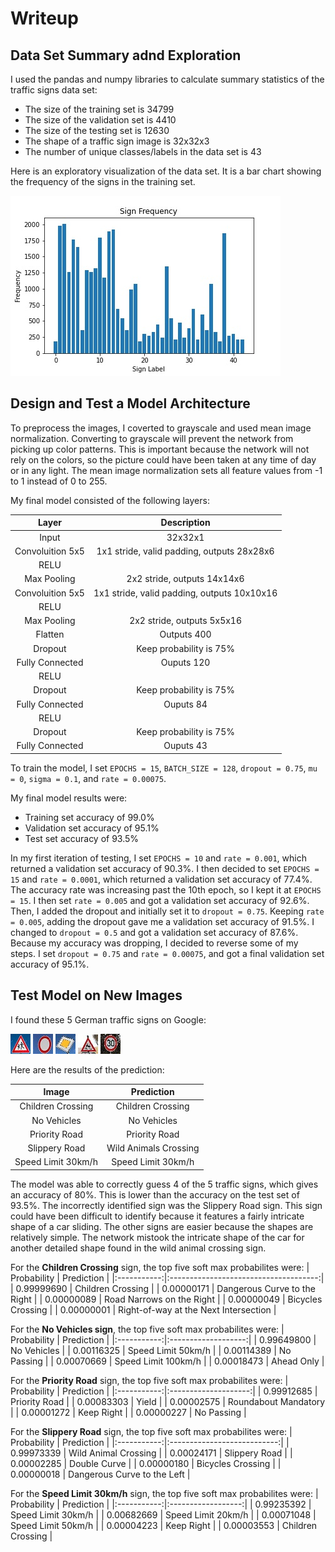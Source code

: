 [//]: # (Image References)
[image1]: ./writeup_images/bar_chart.jpg "Bar Chart"
[image2]: ./Test_images/children_crossing.jpg "Children Crossing Sign"
[image3]: ./Test_images/no_vehicles.jpg "No Vehicles Sign"
[image4]: ./Test_images/priority_road.jpg "Priority Road Sign"
[image5]: ./Test_images/slippery_road.jpg "Slippery Road Sign"
[image6]: ./Test_images/speed_limit.jpg "Speed Limit 30km/h Sign"

# Writeup
## Data Set Summary adnd Exploration
I used the pandas and numpy libraries to calculate summary statistics of the traffic signs data set:
* The size of the training set is 34799
* The size of the validation set is 4410
* The size of the testing set is 12630
* The shape of a traffic sign image is 32x32x3
* The number of unique classes/labels in the data set is 43

Here is an exploratory visualization of the data set. It is a bar chart showing the frequency of the signs in the training set.

![alt text][image1]

## Design and Test a Model Architecture
To preprocess the images, I coverted to grayscale and used mean image normalization. Converting to grayscale will prevent the network from picking up color patterns. This is important because the network will not rely on the colors, so the picture could have been taken at any time of day or in any light. The mean image normalization sets all feature values from -1 to 1 instead of 0 to 255.  

My final model consisted of the following layers:

| Layer                 | Description                                        | 
|:---------------------:|:--------------------------------------------------:| 
| Input                 | 32x32x1                                            |
| Convoluition 5x5      | 1x1 stride, valid padding, outputs 28x28x6         |
| RELU                  |                                                    |
| Max Pooling           | 2x2 stride, outputs 14x14x6                        |
| Convoluition 5x5      | 1x1 stride, valid padding, outputs 10x10x16        |
| RELU                  |                                                    |
| Max Pooling           | 2x2 stride, outputs 5x5x16                         |
| Flatten               | Outputs 400                                        |
| Dropout               | Keep probability is 75%                            |
| Fully Connected       | Ouputs 120                                         |
| RELU                  |                                                    |
| Dropout               | Keep probability is 75%                            |
| Fully Connected       | Ouputs 84                                          |
| RELU                  |                                                    |
| Dropout               | Keep probability is 75%                            |
| Fully Connected       | Ouputs 43                                          |

To train the model, I set `EPOCHS = 15`, `BATCH_SIZE = 128`, `dropout = 0.75`, `mu = 0`, `sigma = 0.1`, and `rate = 0.00075`.

My final model results were:
* Training set accuracy of 99.0%
* Validation set accuracy of 95.1%
* Test set accuracy of 93.5%

In my first iteration of testing, I set `EPOCHS = 10` and `rate = 0.001`, which returned a validation set accuracy of 90.3%. I then decided to set `EPOCHS = 15` and `rate = 0.0001`, which returned a validation set accuracy of 77.4%. The accuracy rate was increasing past the 10th epoch, so I kept it at `EPOCHS = 15`. I then set `rate = 0.005` and got a validation set accuracy of 92.6%. Then, I added the dropout and initially set it to `dropout = 0.75`. Keeping `rate = 0.005`, adding the dropout gave me a validation set accuracy of 91.5%. I changed to `dropout = 0.5` and got a validation set accuracy of 87.6%. Because my accuracy was dropping, I decided to reverse some of my steps. I set `dropout = 0.75` and `rate = 0.00075`, and got a final validation set accuracy of 95.1%.

## Test Model on New Images
I found these 5 German traffic signs on Google:

![alt text][image2]
![alt text][image3]
![alt text][image4]
![alt text][image5]
![alt text][image6]

Here are the results of the prediction:

| Image              | Prediction            | 
|:------------------:|:---------------------:| 
| Children Crossing  | Children Crossing     |
| No Vehicles        | No Vehicles           |
| Priority Road      | Priority Road         |
| Slippery Road      | Wild Animals Crossing |
| Speed Limit 30km/h | Speed Limit 30km/h    |

The model was able to correctly guess 4 of the 5 traffic signs, which gives an accuracy of 80%. This is lower than the accuracy on the test set of 93.5%. The incorrectly identified sign was the Slippery Road sign. This sign could have been difficult to identify because it features a fairly intricate shape of a car sliding. The other signs are easier because the shapes are relatively simple. The network mistook the intricate shape of the car for another detailed shape found in the wild animal crossing sign.

For the **Children Crossing** sign, the top five soft max probabilites were:
| Probability | Prediction                            | 
|:-----------:|:-------------------------------------:| 
| 0.99999690  | Children Crossing                     |
| 0.00000171  | Dangerous Curve to the Right          |
| 0.00000089  | Road Narrows on the Right             |
| 0.00000049  | Bicycles Crossing                     |
| 0.00000001  | Right-of-way at the Next Intersection |

For the **No Vehicles sign**, the top five soft max probabilites were:
| Probability | Prediction          | 
|:-----------:|:-------------------:| 
| 0.99649800  | No Vehicles         |
| 0.00116325  | Speed Limit 50km/h  |
| 0.00114389  | No Passing          |
| 0.00070669  | Speed Limit 100km/h |
| 0.00018473  | Ahead Only          |

For the **Priority Road** sign, the top five soft max probabilites were:
| Probability | Prediction           | 
|:-----------:|:--------------------:| 
| 0.99912685  | Priority Road        |
| 0.00083303  | Yield                |
| 0.00002575  | Roundabout Mandatory |
| 0.00001272  | Keep Right           |
| 0.00000227  | No Passing           |

For the **Slippery Road** sign, the top five soft max probabilites were:
| Probability | Prediction                  | 
|:-----------:|:---------------------------:| 
| 0.99973339  | Wild Animal Crossing        |
| 0.00024171  | Slippery Road               |
| 0.00002285  | Double Curve                |
| 0.00000180  | Bicycles Crossing           |
| 0.00000018  | Dangerous Curve to the Left |


For the **Speed Limit 30km/h** sign, the top five soft max probabilites were:
| Probability | Prediction         | 
|:-----------:|:------------------:| 
| 0.99235392  | Speed Limit 30km/h |
| 0.00682669  | Speed Limit 20km/h |
| 0.00071048  | Speed Limit 50km/h |
| 0.00004223  | Keep Right         |
| 0.00003553  | Children Crossing  |


